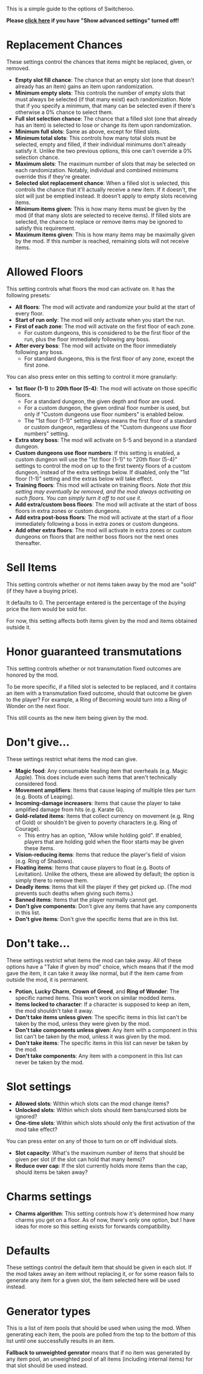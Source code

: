 This is a simple guide to the options of Switcheroo.

**Please [click here](Options.md) if you have "Show advanced settings" turned off!**

# Replacement Chances
These settings control the chances that items might be replaced, given, or removed.

* **Empty slot fill chance**: The chance that an empty slot (one that doesn't already has an item) gains an item upon randomization.
* **Minimum empty slots**: This controls the number of empty slots that must always be selected (if that many exist) each randomization. Note that if you specify a minimum, that many can be selected even if there's otherwise a 0% chance to select them.
* **Full slot selection chance**: The chance that a filled slot (one that already has an item) is selected to lose or change its item upon randomization.
* **Minimum full slots**: Same as above, except for filled slots.
* **Minimum total slots**: This controls how many total slots must be selected, empty and filled, if their individual minimums don't already satisfy it. Unlike the two previous options, this one can't override a 0% selection chance.
* **Maximum slots**: The maximum number of slots that may be selected on each randomization. Notably, individual and combined minimums override this if they're greater.
* **Selected slot replacement chance**: When a filled slot is selected, this controls the chance that it'll actually receive a new item. If it doesn't, the slot will just be emptied instead. It doesn't apply to empty slots receiving items.
* **Minimum items given**: This is how many items must be given by the mod (if that many slots are selected to receive items). If filled slots are selected, the chance to replace or remove items may be ignored to satisfy this requirement.
* **Maximum items given**: This is how many items may be maximally given by the mod. If this number is reached, remaining slots will not receive items.

# Allowed Floors
This setting controls what floors the mod can activate on. It has the following presets:

* **All floors**: The mod will activate and randomize your build at the start of every floor.
* **Start of run only**: The mod will only activate when you start the run.
* **First of each zone**: The mod will activate on the first floor of each zone.
  * For custom dungeons, this is considered to be the first floor of the run, plus the floor immediately following any boss.
* **After every boss**: The mod will activate on the floor immediately following any boss.
  * For standard dungeons, this is the first floor of any zone, except the first zone.

You can also press enter on this setting to control it more granularly:

* **1st floor (1-1)** to **20th floor (5-4)**: The mod will activate on those specific floors. 
  * For a standard dungeon, the given depth and floor are used.
  * For a custom dungeon, the given ordinal floor number is used, but only if "Custom dungeons use floor numbers" is enabled below.
  * The "1st floor (1-1)" setting always means the first floor of a standard or custom dungeon, regardless of the "Custom dungeons use floor numbers" setting.
* **Extra story boss**: The mod will activate on 5-5 and beyond in a standard dungeon.
* **Custom dungeons use floor numbers**: If this setting is enabled, a custom dungeon will use the "1st floor (1-1)" to "20th floor (5-4)" settings to control the mod on up to the first twenty floors of a custom dungeon, instead of the extra settings below. If disabled, only the "1st floor (1-1)" setting and the extras below will take effect.
* **Training floors**: This mod will activate on training floors. *Note that this setting may eventually be removed, and the mod always activating on such floors. You can simply turn it off to not use it.*
* **Add extra/custom boss floors**: The mod will activate at the start of boss floors in extra zones or custom dungeons.
* **Add extra post-boss floors**: The mod will activate at the start of a floor immediately following a boss in extra zones or custom dungeons.
* **Add other extra floors**: The mod will activate in extra zones or custom dungeons on floors that are neither boss floors nor the next ones thereafter.

# Sell Items
This setting controls whether or not items taken away by the mod are "sold" (if they have a buying price).

It defaults to 0. The percentage entered is the percentage of the *buying* price the item would be sold for.

For now, this setting affects both items given by the mod and items obtained outside it.

# Honor guaranteed transmutations
This setting controls whether or not transmutation fixed outcomes are honored by the mod.

To be more specific, if a filled slot is selected to be replaced, and it contains an item with a transmutation fixed outcome, should that outcome be given to the player? For example, a Ring of Becoming would turn into a Ring of Wonder on the next floor.

This still counts as the new item being given by the mod.

# Don't give...
These settings restrict what items the mod can give.

* **Magic food**: Any consumable healing item that overheals (e.g. Magic Apple). This does include even such items that aren't technically considered food.
* **Movement amplifiers**: Items that cause leaping of multiple tiles per turn (e.g. Boots of Leaping).
* **Incoming-damage increasers**: Items that cause the player to take amplified damage from hits (e.g. Karate Gi).
* **Gold-related items**: Items that collect currency on movement (e.g. Ring of Gold) or shouldn't be given to poverty characters (e.g. Ring of Courage).
  * This entry has an option, "Allow while holding gold". If enabled, players that are holding gold when the floor starts may be given these items.
* **Vision-reducing items**: Items that reduce the player's field of vision (e.g. Ring of Shadows).
* **Floating items**: Items that cause players to float (e.g. Boots of Levitation). Unlike the others, these are allowed by default; the option is simply there to remove them.
* **Deadly items**: Items that kill the player if they get picked up. (The mod prevents such deaths when giving such items.)
* **Banned items**: Items that the player normally cannot get.
* **Don't give components**: Don't give any items that have any components in this list.
* **Don't give items**: Don't give the specific items that are in this list.

# Don't take...
These settings restrict what items the mod can take away. All of these options have a "Take if given by mod" choice, which means that if the mod gave the item, it can take it away like normal, but if the item came from outside the mod, it is permanent.

* **Potion**, **Lucky Charm**, **Crown of Greed**, and **Ring of Wonder**: The specific named items. This won't work on similar modded items.
* **Items locked to character**: If a character is supposed to keep an item, the mod shouldn't take it away.
* **Don't take items unless given**: The specific items in this list can't be taken by the mod, unless they were given by the mod.
* **Don't take components unless given**: Any item with a component in this list can't be taken by the mod, unless it was given by the mod.
* **Don't take items**: The specific items in this list can never be taken by the mod.
* **Don't take components**: Any item with a component in this list can never be taken by the mod.

# Slot settings
* **Allowed slots**: Within which slots can the mod change items?
* **Unlocked slots**: Within which slots should item bans/cursed slots be ignored?
* **One-time slots**: Within which slots should only the first activation of the mod take effect?

You can press enter on any of those to turn on or off individual slots.

* **Slot capacity**: What's the maximum number of items that should be given per slot (if the slot can hold that many items)?
* **Reduce over cap**: If the slot currently holds more items than the cap, should items be taken away?

# Charms settings
* **Charms algorithm**: This setting controls how it's determined how many charms you get on a floor. As of now, there's only one option, but I have ideas for more so this setting exists for forwards compatibility.

# Defaults
These settings control the default item that should be given in each slot. If the mod takes away an item without replacing it, or for some reason fails to generate any item for a given slot, the item selected here will be used instead.

# Generator types
This is a list of item pools that should be used when using the mod. When generating each item, the pools are polled from the top to the bottom of this list until one successfully results in an item.

**Fallback to unweighted genrator** means that if no item was generated by any item pool, an unweighted pool of all items (including internal items) for that slot should be used instead.
